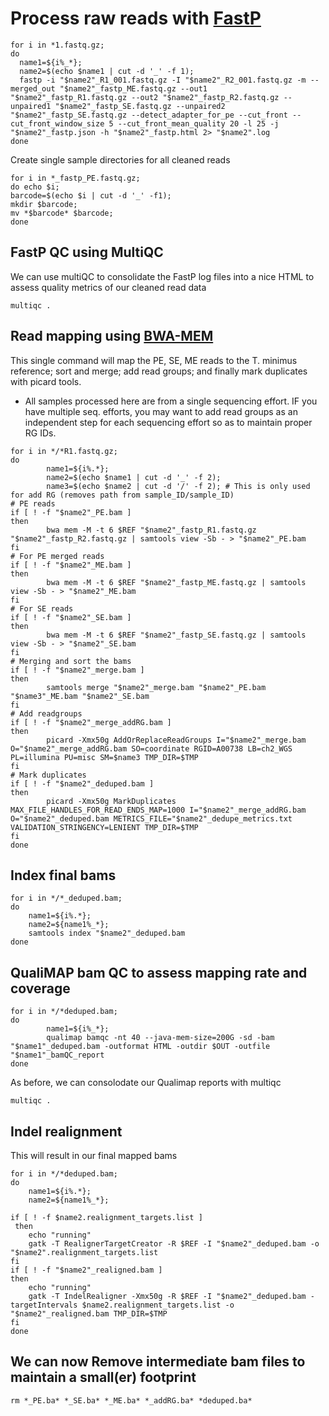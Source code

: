 # Process raw reads with [FastP](https://github.com/OpenGene/fastp)
```
for i in *1.fastq.gz;
do
  name1=${i%_*};
  name2=$(echo $name1 | cut -d '_' -f 1);
  fastp -i "$name2"_R1_001.fastq.gz -I "$name2"_R2_001.fastq.gz -m --merged_out "$name2"_fastp_ME.fastq.gz --out1 "$name2"_fastp_R1.fastq.gz --out2 "$name2"_fastp_R2.fastq.gz --unpaired1 "$name2"_fastp_SE.fastq.gz --unpaired2 "$name2"_fastp_SE.fastq.gz --detect_adapter_for_pe --cut_front --cut_front_window_size 5 --cut_front_mean_quality 20 -l 25 -j "$name2"_fastp.json -h "$name2"_fastp.html 2> "$name2".log
done
````
 Create single sample directories for all cleaned reads
```
for i in *_fastp_PE.fastq.gz; 
do echo $i; 
barcode=$(echo $i | cut -d '_' -f1); 
mkdir $barcode; 
mv *$barcode* $barcode; 
done
```
## FastP QC using MultiQC
We can use multiQC to consolidate the FastP log files into a nice HTML to assess quality metrics of our cleaned read data
```
multiqc .
```

## Read mapping using [BWA-MEM](https://academic.oup.com/bioinformatics/article/25/14/1754/225615?login=true)
This single command will map the PE, SE, ME reads to the T. minimus reference; sort and merge; add read groups; and finally 
mark duplicates with picard tools.
- All samples processed here are from a single sequencing effort. IF you have multiple seq. efforts,
you may want to add read groups as an independent step for each sequencing effort so as to maintain proper RG IDs.  
```
for i in */*R1.fastq.gz;
do
        name1=${i%.*};
        name2=$(echo $name1 | cut -d '_' -f 2);
        name3=$(echo $name2 | cut -d '/' -f 2); # This is only used for add RG (removes path from sample_ID/sample_ID)
# PE reads
if [ ! -f "$name2"_PE.bam ]
then
        bwa mem -M -t 6 $REF "$name2"_fastp_R1.fastq.gz "$name2"_fastp_R2.fastq.gz | samtools view -Sb - > "$name2"_PE.bam
fi
# For PE merged reads
if [ ! -f "$name2"_ME.bam ]
then
        bwa mem -M -t 6 $REF "$name2"_fastp_ME.fastq.gz | samtools view -Sb - > "$name2"_ME.bam
fi
# For SE reads
if [ ! -f "$name2"_SE.bam ]
then
        bwa mem -M -t 6 $REF "$name2"_fastp_SE.fastq.gz | samtools view -Sb - > "$name2"_SE.bam
fi
# Merging and sort the bams
if [ ! -f "$name2"_merge.bam ]
then
        samtools merge "$name2"_merge.bam "$name2"_PE.bam "$name3"_ME.bam "$name2"_SE.bam
fi
# Add readgroups
if [ ! -f "$name2"_merge_addRG.bam ]
then
        picard -Xmx50g AddOrReplaceReadGroups I="$name2"_merge.bam O="$name2"_merge_addRG.bam SO=coordinate RGID=A00738 LB=ch2_WGS PL=illumina PU=misc SM=$name3 TMP_DIR=$TMP
fi
# Mark duplicates
if [ ! -f "$name2"_deduped.bam ]
then
        picard -Xmx50g MarkDuplicates MAX_FILE_HANDLES_FOR_READ_ENDS_MAP=1000 I="$name2"_merge_addRG.bam O="$name2"_deduped.bam METRICS_FILE="$name2"_dedupe_metrics.txt VALIDATION_STRINGENCY=LENIENT TMP_DIR=$TMP
fi
done
```
## Index final bams
```
for i in */*_deduped.bam;
do
	name1=${i%.*};
	name2=${name1%_*}; 
	samtools index "$name2"_deduped.bam
done
```
## QualiMAP bam QC to assess mapping rate and coverage
```
for i in */*deduped.bam;
do
        name1=${i%_*};
        qualimap bamqc -nt 40 --java-mem-size=200G -sd -bam "$name1"_deduped.bam -outformat HTML -outdir $OUT -outfile "$name1"_bamQC_report
done
```
As before, we can consolodate our Qualimap reports with multiqc
```
multiqc .
```
## Indel realignment
This will result in our final mapped bams

```
for i in */*deduped.bam;
do
	name1=${i%.*};
	name2=${name1%_*};

if [ ! -f $name2.realignment_targets.list ]
 then
 	echo "running"
	gatk -T RealignerTargetCreator -R $REF -I "$name2"_deduped.bam -o "$name2".realignment_targets.list
fi
if [ ! -f "$name2"_realigned.bam ]
then
	echo "running"
	gatk -T IndelRealigner -Xmx50g -R $REF -I "$name2"_deduped.bam -targetIntervals $name2.realignment_targets.list -o "$name2"_realigned.bam TMP_DIR=$TMP
fi
done
```

## We can now Remove intermediate bam files to maintain a small(er) footprint
```
rm *_PE.ba* *_SE.ba* *_ME.ba* *_addRG.ba* *deduped.ba*
```
